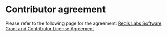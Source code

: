 # Contributor agreement

Please refer to the following page for the agreement: [Redis Labs Software Grant and Contributor License Agreement](https://cla-assistant.io/RedisBloom/RedisBloom)
